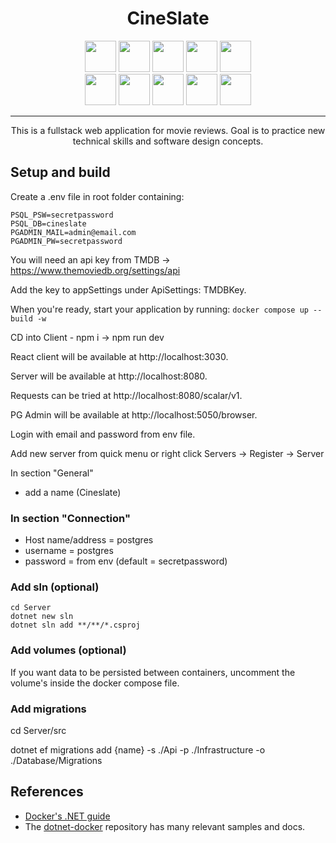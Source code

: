 <h1 align="center">
  CineSlate
</h1>

<div align="center">
<img height="50" src="https://user-images.githubusercontent.com/25181517/121405384-444d7300-c95d-11eb-959f-913020d3bf90.png">
<img height="50" src="https://user-images.githubusercontent.com/25181517/121405754-b4f48f80-c95d-11eb-8893-fc325bde617f.png">
<img height="50" src="https://user-images.githubusercontent.com/25181517/192107858-fe19f043-c502-4009-8c47-476fc89718ad.png">
<img height="50" src="https://user-images.githubusercontent.com/25181517/183890598-19a0ac2d-e88a-4005-a8df-1ee36782fde1.png">
<img height="50" src="https://user-images.githubusercontent.com/25181517/183897015-94a058a6-b86e-4e42-a37f-bf92061753e5.png">
<div></div>
<img height="50" src="https://user-images.githubusercontent.com/25181517/202896760-337261ed-ee92-4979-84c4-d4b829c7355d.png">
<img height="50" src="https://user-images.githubusercontent.com/25181517/187896150-cc1dcb12-d490-445c-8e4d-1275cd2388d6.png">
<img height="50" src="https://github.com/marwin1991/profile-technology-icons/assets/62091613/b40892ef-efb8-4b0e-a6b5-d1cfc2f3fc35">
 <img height="50" src="https://user-images.githubusercontent.com/25181517/117208740-bfb78400-adf5-11eb-97bb-09072b6bedfc.png">
 <img height="50" src="https://user-images.githubusercontent.com/25181517/117207330-263ba280-adf4-11eb-9b97-0ac5b40bc3be.png">
</div>
<hr>

<p align="center">
  This is a fullstack web application for movie reviews. Goal is to practice new technical skills and software design concepts.
</p>

## Setup and build

Create a .env file in root folder containing:

    PSQL_PSW=secretpassword
    PSQL_DB=cineslate
    PGADMIN_MAIL=admin@email.com
    PGADMIN_PW=secretpassword

You will need an api key from TMDB -> https://www.themoviedb.org/settings/api

Add the key to appSettings under ApiSettings: TMDBKey.

When you're ready, start your application by running:
`docker compose up --build -w`

CD into Client - npm i -> npm run dev

React client will be available at http://localhost:3030.

Server will be available at http://localhost:8080.

Requests can be tried at http://localhost:8080/scalar/v1.

PG Admin will be available at http://localhost:5050/browser.

Login with email and password from env file.

Add new server from quick menu or right click Servers -> Register -> Server

In section "General"

- add a name (Cineslate)

### In section "Connection"

- Host name/address = postgres
- username = postgres
- password = from env (default = secretpassword)

### Add sln (optional)

    cd Server
    dotnet new sln
    dotnet sln add **/**/*.csproj

### Add volumes (optional)

If you want data to be persisted between containers, uncomment the volume's inside the docker compose file.

### Add migrations

cd Server/src

dotnet ef migrations add {name} -s ./Api -p ./Infrastructure -o ./Database/Migrations

## References

- [Docker's .NET guide](https://docs.docker.com/language/dotnet/)
- The [dotnet-docker](https://github.com/dotnet/dotnet-docker/tree/main/samples)
  repository has many relevant samples and docs.
